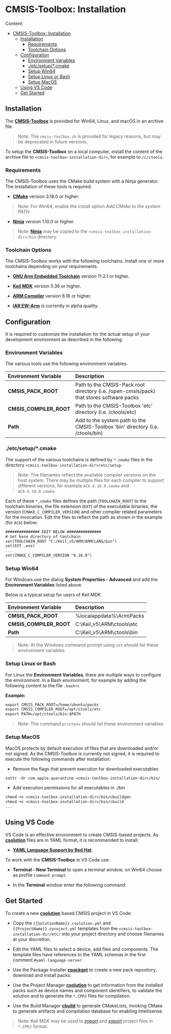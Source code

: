 # CMSIS-Toolbox: Installation

Content:

- [CMSIS-Toolbox: Installation](#cmsis-toolbox-installation)
  - [Installation](#installation)
    - [Requirements](#requirements)
    - [Toolchain Options](#toolchain-options)
  - [Configuration](#configuration)
    - [Environment Variables](#environment-variables)
    - [./etc/setup/\*.cmake](#etcsetupcmake)
    - [Setup Win64](#setup-win64)
    - [Setup Linux or Bash](#setup-linux-or-bash)
    - [Setup MacOS](#setup-macos)
  - [Using VS Code](#using-vs-code)
  - [Get Started](#get-started)
  

## Installation

The [**CMSIS-Toolbox**](https://github.com/Open-CMSIS-Pack/devtools/releases) is provided for Win64, Linux, and macOS in an archive file.
 > Note: The `cmsis-toolbox.sh` is provided for legacy reasons, but may be deprecated in future versions.

To setup the **CMSIS-Toolbox** on a local computer, install the content of the archive file to `<cmsis-toolbox-installation-dir>`, for example to `/c/ctools`.

### Requirements

The CMSIS-Toolbox uses the CMake build system with a Ninja generator. The installation of these tools is required.

- [**CMake**](https://cmake.org/download) version 3.18.0 or higher.
> Note: For Win64, enable the install option *Add CMake to the system PATH*.
> 
- [**Ninja**](https://github.com/ninja-build/ninja/releases) version 1.10.0 or higher.
> Note: [**Ninja**](https://github.com/ninja-build/ninja/releases) may be copied to the `<cmsis-toolbox-installation-dir>/bin` directory.

### Toolchain Options

The CMSIS-Toolbox works with the following toolchains. Install one or more toolchains depending on your requirements.

- [**GNU Arm Embedded Toolchain**](https://developer.arm.com/tools-and-software/open-source-software/developer-tools/gnu-toolchain/downloads) version 11.2.1 or higher.

- [**Keil MDK**](http://www.keil.com/mdk5/install) version 5.36 or higher.

- [**ARM Compiler**](https://developer.arm.com/tools-and-software/embedded/arm-compiler/downloads/version-6) version 6.18 or higher.

- [**IAR EW-Arm**](https://www.iar.com/products/architectures/arm/iar-embedded-workbench-for-arm/) is currently in alpha quality.

## Configuration

It is required to customize the installation for the actual setup of your development environment as described in the following.

### Environment Variables

The various tools use the following environment variables.

Environment Variable     | Description
:------------------------|:------------
**CMSIS_PACK_ROOT**      | Path to the CMSIS-Pack root directory (i.e. /open-cmsis/pack) that stores software packs
**CMSIS_COMPILER_ROOT**  | Path to the CMSIS-Toolbox 'etc' directory (i.e. /ctools/etc)
**Path**                 | Add to the system path to the CMSIS-Toolbox 'bin' directory (i.e. /ctools/bin)

### ./etc/setup/\*.cmake

The support of the various toolchains is defined by `*.cmake` files in the directory `<cmsis-toolbox-installation-dir>/etc/setup`.

> Note: The filenames reflect the available compiler versions on the host system.  There may be multiple files for each compiler to support different versions, for example `AC6.6.16.0.cmake` and `AC6.6.18.0.cmake`.

Each of these `*.cmake` files defines the path (`TOOLCHAIN_ROOT`) to the toolchain binaries, the file extension (`EXT`) of the executable binaries, the version (`CMAKE_C_COMPILER_VERSION`) and other compiler related parameters for the invocation. Edit the files to reflect the path as shown in the example (for `AC6`) below:

```txt
############### EDIT BELOW ###############
# Set base directory of toolchain
set(TOOLCHAIN_ROOT "C:/Keil_v5/ARM/ARMCLANG/bin")
set(EXT .exe)
...
set(CMAKE_C_COMPILER_VERSION "6.16.0")
```

### Setup Win64

For Windows use the dialog **System Properties - Advanced** and add the **Environment Variables** listed above.

Below is a typical setup for users of Keil MDK

Environment Variable     | Description
:------------------------|:------------
**CMSIS_PACK_ROOT**      | %localappdata%\Arm\Packs
**CMSIS_COMPILER_ROOT**  | C:\Keil_v5\ARM\ctools\etc
**Path**                 | C:\Keil_v5\ARM\ctools\bin

>Note: At the Windows command prompt using `set` should list these environment variables.

### Setup Linux or Bash

For Linux the **Environment Variables**, there are multiple ways to configure the environment. In a Bash environment, for example by adding the following content to the file `.bashrc`

**Example:**

```txt
export CMSIS_PACK_ROOT=/home/ubuntu/packs
export CMSIS_COMPILER_ROOT=/opt/ctools/etc
export PATH=/opt/ctools/bin:$PATH
```

>Note: The command `printenv` should list these environment variables.

### Setup MacOS

MacOS protects by default execution of files that are downloaded and/or not signed. As the CMSIS-Toolbox is currently not signed, it is required to execute the following commands after installation:

- Remove the flags that prevent execution for downloaded executables
```txt
xattr -dr com.apple.quarantine <cmsis-toolbox-installation-dir>/bin/
```
  - Add execution permissions for all executables in ./bin
```txt
chmod +x <cmsis-toolbox-installation-dir>/bin/cbuildgen
chmod +x <cmsis-toolbox-installation-dir>/bin/cbuild
...
```

## Using VS Code

VS Code is an effective environment to create CMSIS-based projects.  As [**csolution**](../../projmgr/docs/Manual/Overview.md) files are in YAML format, it is recommended to install:

- [**YAML Language Support by Red Hat**](https://marketplace.visualstudio.com/items?itemName=redhat.vscode-yaml).

To work with the **CMSIS-Toolbox** in VS Code use:

- **Terminal - New Terminal** to open a terminal window, on Win64 choose as profile `Command prompt`.

- In the **Terminal** window enter the following command:

## Get Started

To create a new [**csolution**](projmgr/docs/Manual/Overview.md) based CMSIS project in VS Code:

- Copy the `{{SolutionName}}.csolution.yml` and `{{ProjectName}}.cproject.yml` templates from the `<cmsis-toolbox-installation-dir/etc/` into your project directory and choose filenames at your discretion.

- Edit the YAML files to select a device, add files and components. The template files have references to the YAML schemas in the first comment `#yaml-language-server`.

- Use the Package Installer [**cpackget**](../../cpackget/docs/cpackget.md) to create a new pack repository, download and install packs.

- Use the Project Manager [**csolution**](../../projmgr/docs/Manual/Overview.md) to get information from the installed packs such as device names and component identifiers, to validate the solution and to generate the `*.CPRJ` files for compilation.

- Use the Build Manager [**cbuild**](../../buildmgr/docs/cbuild.md) to generate CMakeLists, invoking CMake to generate artifacts and compilation database for enabling Intellisense.

>Note: Keil MDK may be used to [*import*](https://www.keil.com/support/man/docs/uv4/uv4_ui_import.htm) and [*export*](https://www.keil.com/support/man/docs/uv4/uv4_ui_export.htm) project files in `*.CPRJ` format.

